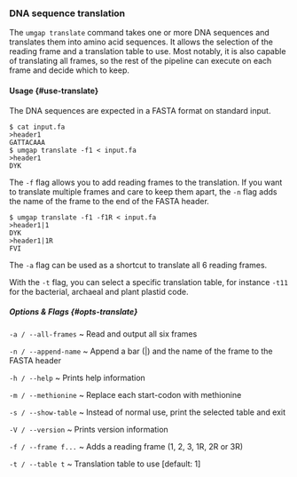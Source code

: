 ### DNA sequence translation

The `umgap translate` command takes one or more DNA sequences and
translates them into amino acid sequences. It allows the selection of
the reading frame and a translation table to use. Most notably, it is
also capable of translating all frames, so the rest of the pipeline can
execute on each frame and decide which to keep.

#### Usage {#use-translate}

The DNA sequences are expected in a FASTA format on standard input.

```shell
$ cat input.fa
>header1
GATTACAAA
$ umgap translate -f1 < input.fa
>header1
DYK
```

The `-f` flag allows you to add reading frames to the translation. If
you want to translate multiple frames and care to keep them apart, the
`-n` flag adds the name of the frame to the end of the FASTA header.

```shell
$ umgap translate -f1 -f1R < input.fa
>header1|1
DYK
>header1|1R
FVI
```

The `-a` flag can be used as a shortcut to translate all 6 reading
frames.

With the `-t` flag, you can select a specific translation table, for
instance `-t11` for the bacterial, archaeal and plant plastid code.

##### Options & Flags {#opts-translate}

`-a / --all-frames`
  ~ Read and output all six frames

`-n / --append-name`
  ~ Append a bar (|) and the name of the frame to the FASTA header

`-h / --help`
  ~ Prints help information

`-m / --methionine`
  ~ Replace each start-codon with methionine

`-s / --show-table`
  ~ Instead of normal use, print the selected table and exit

`-V / --version`
  ~ Prints version information

`-f / --frame f...`
  ~ Adds a reading frame (1, 2, 3, 1R, 2R or 3R)

`-t / --table t`
  ~ Translation table to use [default: 1]
